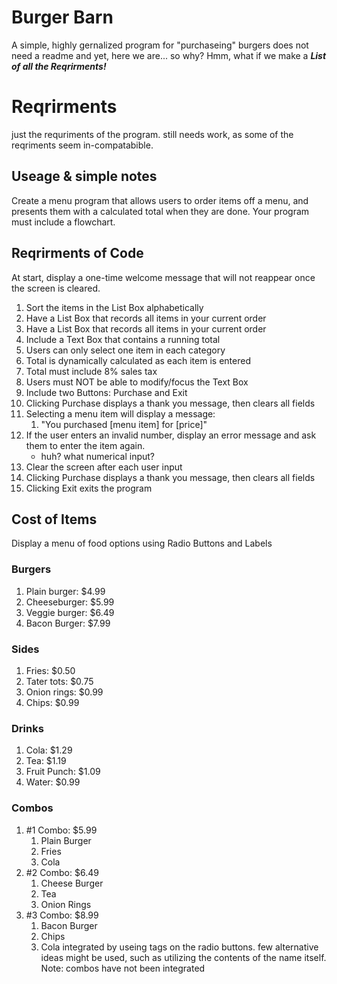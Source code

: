 # Burger Barn
A simple, highly gernalized program for "purchaseing" burgers
does not need a readme
and yet, here we are... so why?
Hmm, what if we make a ***List of all the Reqrirments!***

# Reqrirments
just the requriments of the program. still needs work, as some of the reqriments seem in-compatabible.
## Useage & simple notes
Create a menu program that allows users to order items off a menu, and presents them with a calculated total when they are done.
Your program must include a flowchart.
## Reqrirments of Code
At start, display a one-time welcome message that will not reappear once the screen is cleared.
1. Sort the items in the List Box alphabetically
1. Have a List Box that records all items in your current order
1. Have a List Box that records all items in your current order
1. Include a Text Box that contains a running total
1. Users can only select one item in each category
1. Total is dynamically calculated as each item is entered
1. Total must include 8% sales tax
1. Users must NOT be able to modify/focus the Text Box
1. Include two Buttons: Purchase and Exit
1. Clicking Purchase displays a thank you message, then clears all fields
1. Selecting a menu item will display a message:
	1. "You purchased [menu item] for [price]"
1. If the user enters an invalid number, display an error message and ask them to enter the item again.
	- huh? what numerical input? 
1. Clear the screen after each user input
1. Clicking Purchase displays a thank you message, then clears all fields
1. Clicking Exit exits the program

## Cost of Items
 Display a menu of food options using Radio Buttons and Labels
### Burgers
1. Plain burger: $4.99
1. Cheeseburger: $5.99
1. Veggie burger: $6.49
1. Bacon Burger: $7.99
### Sides
1. Fries: $0.50
1. Tater tots: $0.75
1. Onion rings: $0.99
1. Chips: $0.99
### Drinks
1. Cola: $1.29
1. Tea: $1.19
1. Fruit Punch: $1.09
1. Water: $0.99
### Combos
1. #1 Combo: $5.99
	1. Plain Burger
	1. Fries
	1. Cola
1. #2 Combo: $6.49
	1. Cheese Burger
	1. Tea
	1. Onion Rings
1. #3 Combo: $8.99
	1. Bacon Burger
	1. Chips
	1. Cola
integrated by useing tags on the radio buttons. few alternative ideas might be used, such as utilizing the contents of the name itself. Note: combos have not been integrated
